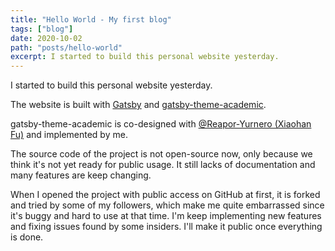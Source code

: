 ```yaml
---
title: "Hello World - My first blog"
tags: ["blog"]
date: 2020-10-02
path: "posts/hello-world"
excerpt: I started to build this personal website yesterday.
---
```


I started to build this personal website yesterday.

The website is built with [Gatsby](https://www.gatsbyjs.com/) and [gatsby-theme-academic](https://www.npmjs.com/package/gatsby-theme-academic). 

gatsby-theme-academic is co-designed with [@Reapor-Yurnero (Xiaohan Fu)](https://github.com/Reapor-Yurnero) and implemented by me.

The source code of the project is not open-source now, only because we think it's not yet ready for public usage. It still lacks of documentation and many features are keep changing. 

When I opened the project with public access on GitHub at first, it is forked and tried by some of my followers, which make me quite embarrassed since it's buggy and hard to use at that time. I'm keep implementing new features and fixing issues found by some insiders. I'll make it public once everything is done.


